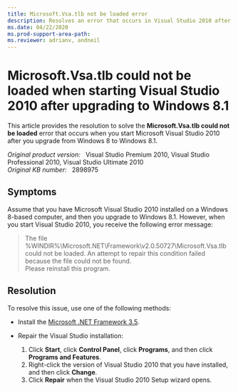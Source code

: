 ```yaml
---
title: Microsoft.Vsa.tlb not be loaded error
description: Resolves an error that occurs in Visual Studio 2010 after you upgrade from Windows 8 to Windows 8.1. This issue occurs when you start the Visual Studio.
ms.date: 04/22/2020
ms.prod-support-area-path:
ms.reviewer: adrianv, andneil
---
```

# Microsoft.Vsa.tlb could not be loaded when starting Visual Studio 2010 after upgrading to Windows 8.1

This article provides the resolution to solve the **Microsoft.Vsa.tlb could not be loaded** error that occurs when you start Microsoft Visual Studio 2010 after you upgrade from Windows 8 to Windows 8.1.

_Original product version:_ &nbsp; Visual Studio Premium 2010, Visual Studio Professional 2010, Visual Studio Ultimate 2010  
_Original KB number:_ &nbsp; 2898975

## Symptoms

Assume that you have Microsoft Visual Studio 2010 installed on a Windows 8-based computer, and then you upgrade to Windows 8.1. However, when you start Visual Studio 2010, you receive the following error message:

> The file %WINDIR%\Microsoft.NET\Framework\v2.0.50727\Microsoft.Vsa.tlb could not be loaded. An attempt to repair this condition failed because the file could not be found.  
> Please reinstall this program.

## Resolution

To resolve this issue, use one of the following methods:

- Install the [Microsoft .NET Framework 3.5](/dotnet/framework/install/dotnet-35-windows-10).
- Repair the Visual Studio installation:

  1. Click **Start**, click **Control Panel**, click **Programs**, and then click **Programs and Features**.
  2. Right-click the version of Visual Studio 2010 that you have installed, and then click **Change**.
  3. Click **Repair** when the Visual Studio 2010 Setup wizard opens.
